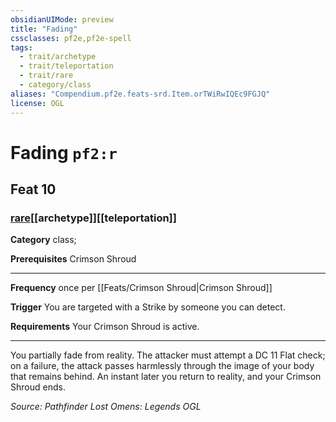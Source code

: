 ```yaml
---
obsidianUIMode: preview
title: "Fading"
cssclasses: pf2e,pf2e-spell
tags:
  - trait/archetype
  - trait/teleportation
  - trait/rare
  - category/class
aliases: "Compendium.pf2e.feats-srd.Item.orTWiRwIQEc9FGJQ"
license: OGL
---
```

# Fading `pf2:r`
## Feat 10
### [rare](rare "Rare Rarity Trait")[[archetype]][[teleportation]]

**Category** class; 



**Prerequisites** Crimson Shroud
* * *
**Frequency** once per [[Feats/Crimson Shroud|Crimson Shroud]]

**Trigger** You are targeted with a Strike by someone you can detect.

**Requirements** Your Crimson Shroud is active.

* * *

You partially fade from reality. The attacker must attempt a DC 11 Flat check; on a failure, the attack passes harmlessly through the image of your body that remains behind. An instant later you return to reality, and your Crimson Shroud ends.

*Source: Pathfinder Lost Omens: Legends*
*OGL*